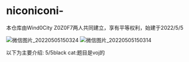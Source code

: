 # niconiconi-
本仓库由Wind0City Z0Z0F7两人共同建立，享有平等权利，始建于2022/5/5




![微信图片_20220505150324](https://user-images.githubusercontent.com/96821196/166876290-af99fa90-1be5-4fb4-ad99-b2483969f185.png)
![微信图片_20220505150314](https://user-images.githubusercontent.com/96821196/166876301-253f6d2d-ce30-46e2-ac94-fee65d1ebb6a.jpg)



以下为主要介绍:
5/5black cat:题目是voj的
